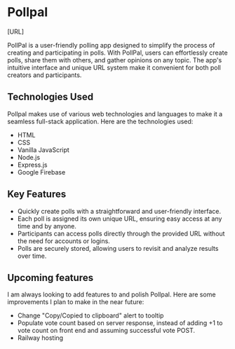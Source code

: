 # Pollpal

[URL]

PollPal is a user-friendly polling app designed to simplify the process of creating and participating in polls. With PollPal, users can effortlessly create polls, share them with others, and gather opinions on any topic. The app's intuitive interface and unique URL system make it convenient for both poll creators and participants.

## Technologies Used

Pollpal makes use of various web technologies and languages to make it a seamless full-stack application. Here are the technologies used:

- HTML
- CSS
- Vanilla JavaScript
- Node.js
- Express.js
- Google Firebase

## Key Features

- Quickly create polls with a straightforward and user-friendly interface.
- Each poll is assigned its own unique URL, ensuring easy access at any time and by anyone.
- Participants can access polls directly through the provided URL without the need for accounts or logins.
- Polls are securely stored, allowing users to revisit and analyze results over time.

## Upcoming features

I am always looking to add features to and polish Pollpal. Here are some improvements I plan to make in the near future:

- Change "Copy/Copied to clipboard" alert to tooltip
- Populate vote count based on server response, instead of adding +1 to vote count on front end and assuming successful vote POST.
- Railway hosting
